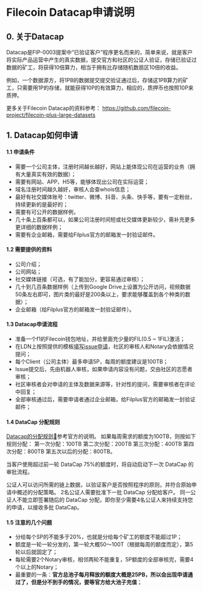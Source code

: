 # Filecoin Datacap申请说明

## 0. 关于Datacap
Datacap是FIP-0003提案中“已验证客户”程序更名而来的，简单来说，就是客户将实际产品运营中产生的真实数据，提交官方和社区的公证人验证，存储已验证过数据的矿工，将获得10倍算力，相当于拥有比存储随机数扇区10倍的收益。

例如，一个数据源方，将1PB的数据提交提交验证通过后，存储这1PB算力的矿工，只需要用1P的存储，就能获得10P的有效算力，相应的，质押币也按照10P来质押。

更多关于Filecoin Datacap的资料参考：
https://github.com/filecoin-project/filecoin-plus-large-datasets

## 1. Datacap如何申请

#### 1.1 申请条件
- 需要一个公司主体，注册时间越长越好，网站上能体现公司在运营的业务（拥有大量真实有效的数据）；
- 需要有网站、APP、H5等，能够体现出公司在实际运营；
- 域名注册时间越久越好，审核人会查whois信息；
- 最好有社交媒体账号：twitter、微博、抖音、头条、快手等，要有一定粉丝，持续更新的是最好的；
- 需要有可公开的数据样例，
- 几十条上百条都可以，如果公司注册时间短或社交媒体更新较少，需补充更多更详细的数据样例；
- 需要有企业邮箱，需要给Filplus官方的邮箱发一封验证邮件。

#### 1.2 需要提供的资料
- 公司介绍；
- 公司网站；
- 社交媒体链接（可选，有了能加分，更容易通过审核）；
- 几十到几百条数据样例（上传到Google Drive上设置为公开访问，视频数据50条左右即可，图片类的最好是200条以上，要求能够覆盖到各个种类的数据）；
- 企业邮箱（给Filplus官方的邮箱发一封验证邮件）。

#### 1.3 Datacap申请流程
- 准备一个f1的Filecoin钱包地址，并给里面充少量的FIL(0.5 ~ 1FIL)激活；
- 在LDN上按照提供的模板[填写issue申请](https://github.com/filecoin-project/filecoin-plus-large-datasets/issues)，社区的审核人和Notary会依据情况提问；
- 每个Client（公司主体）最多申请5P，每周的额度建议是100TB；
- Issue提交后，先由机器人审核，如果申请内容没有问题，交由社区的志愿者审核；
- 社区审核者会对申请的主体及数据来源等，针对性的提问，需要审核者在评论中回复；
- 全部审核通过后，需要申请者通过企业邮箱，给Filplus官方的邮箱发一封验证邮件；

#### 1.4 DataCap 分配规则
[Datacap的分配规则🔗](https://github.com/filecoin-project/filecoin-plus-large-datasets#datacap-allocation-calculations)参考官方的说明。
如果每周需求的额度为100TB，则按如下规则分配：
第一次分配：100TB
第二次分配：200TB
第三次分配：400TB
第四次分配：800TB
第五次以后的分配：800TB。

当客户使用超过前一轮 DataCap 75%的额度时，将自动启动下一次 DataCap 的审批流程。

公证人可以访问所需的链上数据，以验证客户是否按照程序的原则，并符合原始申请中概述的分配策略。
2名公证人需要批准下一批 DataCap 分配给客户。
同一公证人不能立即签署随后的 DataCap 分配，即你至少需要4名公证人来持续支持您的申请，以接收多批 DataCap。

#### 1.5 注意的几个问题
- 分给每个SP的不能多于20%，也就是分给每个矿工的额度不能超过1P；
- 额度是一轮一轮分发的，第一轮大概50～100T（根据每周的额度而定），第5轮以后就固定了；
- 每轮需要2个Notary审核，相邻两轮不能重复，5P额度的全部审核完，需要4个以上的Notary；
- 最重要的一条：**官方总池子每月释放的额度大概是25PB，所以会出现申请通过了，但是分不到手的情况，要等官方给大池子充值**；
